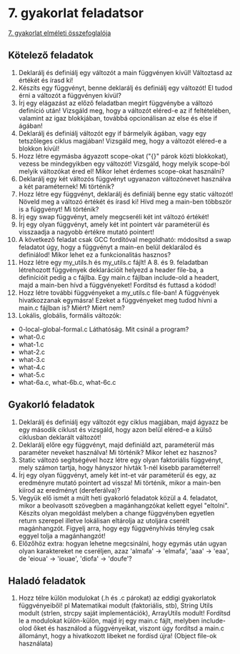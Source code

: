 # 7. gyakorlat feladatsor

[7. gyakorlat elméleti összefoglalója](../../elmelet/gyak7)

## Kötelező feladatok

1. Deklarálj és definiálj egy változót a main függvényen kívül!
Változtasd az értékét és írasd ki!
2. Készíts egy függvényt, benne deklarálj és definiálj egy változót! El tudod érni a változót a függvényen kívül?
3. Írj egy elágazást az előző feladatban megírt függvénybe a változó definíció után! Vizsgáld meg, hogy a változót eléred-e az if feltételében, valamint az igaz blokkjában, továbbá opcionálisan az else és else if ágában!
4. Deklarálj és definiálj változót egy if bármelyik ágában, vagy egy tetszőleges ciklus magjában! Vizsgáld meg, hogy a változót eléred-e a blokkon kívül!
5. Hozz létre egymásba ágyazott scope-okat ("{}" párok közti blokkokat), vezess be mindegyikben egy változót! Vizsgáld, hogy melyik scope-ból melyik változókat éred el! Mikor lehet érdemes scope-okat használni?
6. Deklarálj egy két változós függvényt ugyanazon változónevet használva a két paraméternek! Mi történik?
7. Hozz létre egy függvényt, deklarálj és definiálj benne egy static változót! Növeld meg a változó értékét és írasd ki! Hívd meg a main-ben többször is a függvényt! Mi történik?
8. Írj egy swap függvényt, amely megcseréli két int változó értékét!
9. Írj egy olyan függvényt, amely két int pointert vár paraméterül és visszaadja a nagyobb értékre mutató pointert!
10. A következő feladat csak GCC fordítóval megoldható: módosítsd a swap feladatot úgy, hogy a függvényt a main-en belül deklarálod és definiálod! Mikor lehet ez a funkcionalitás hasznos?
11. Hozz létre egy my_utils.h és my_utils.c fájlt! A 8. és 9. feladatban létrehozott függvények deklarációit helyezd a header file-ba, a definícióit pedig a c fájlba. Egy main.c fájlban include-old a headert, majd a main-ben hívd a függvényeket! Fordítsd és futtasd a kódod!
12. Hozz létre további függvényeket a my_utils.c file-ban! A függvények hivatkozzanak egymásra! Ezeket a függvényeket meg tudod hívni a main.c fájlban is? Miért? Miért nem?
13. Lokális, globális, formális változók:
  - 0-local-global-formal.c
Láthatóság. Mit csinál a program?
  - what-0.c
  - what-1.c
  - what-2.c
  - what-3.c
  - what-4.c
  - what-5.c
  - what-6a.c, what-6b.c, what-6c.c
  
## Gyakorló feladatok

1. Deklarálj és definiálj egy változót egy ciklus magjában, majd ágyazz be egy második ciklust és vizsgáld, hogy azon belül eléred-e a külső ciklusban deklarált változót!
2. Deklarálj előre egy függvényt, majd definiáld azt, paraméterül más paraméter neveket használva! Mi történik? Mikor lehet ez hasznos?
3. Static változó segítségével hozz létre egy olyan faktoriális függvényt, mely számon tartja, hogy hányszor hívták 1-nél kisebb paraméterrel!
4. Írj egy olyan függvényt, amely két int-et vár paraméterül és egy, az eredményre mutató pointert ad vissza! Mi történik, mikor a main-ben kiírod az eredményt (dereferálva)?
5. Vegyük elő ismét a múlt heti gyakorló feladatok közül a 4. feladatot, mikor a beolvasott szövegben a magánhangzókat kellett egyel "eltolni".  Készíts olyan megoldást melyben a change függvényben egyetlen return szerepel illetve lokálisan eltárolja az utoljára cserélt magánhangzót. Figyelj arra, hogy egy függvényhívás tényleg csak eggyel tolja a magánhangzót!
6. Előzőhöz extra: hogyan lehetne megcsinálni, hogy egymás után ugyan olyan karaktereket ne cseréljen, azaz 'almafa' -> 'elmafa', 'aaa' -> 'eaa', de 'eioua' -> 'iouae', 'diofa' -> 'doufe'?

## Haladó feladatok

1. Hozz télre külön modulokat (.h és .c párokat) az eddigi gyakorlatok függvényeiből! pl Matematikai modult (faktoriális, stb), String Utils modult (strlen, strcpy saját implementációk), ArrayUtils modult! Fordítsd le a modulokat külön-külön, majd írj egy main.c fájlt, melyben include-olod őket és használod a függvényeikat, viszont úgy fordítsd a main.c állományt, hogy a hivatkozott libeket ne fordísd újra! (Object file-ok használata)
